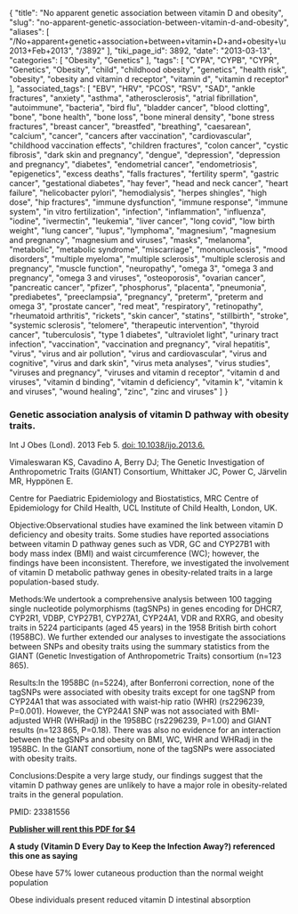 {
    "title": "No apparent genetic association between vitamin D and obesity",
    "slug": "no-apparent-genetic-association-between-vitamin-d-and-obesity",
    "aliases": [
        "/No+apparent+genetic+association+between+vitamin+D+and+obesity+\u2013+Feb+2013",
        "/3892"
    ],
    "tiki_page_id": 3892,
    "date": "2013-03-13",
    "categories": [
        "Obesity",
        "Genetics"
    ],
    "tags": [
        "CYPA",
        "CYPB",
        "CYPR",
        "Genetics",
        "Obesity",
        "child",
        "childhood obesity",
        "genetics",
        "health risk",
        "obesity",
        "obesity and vitamin d receptor",
        "vitamin d",
        "vitamin d receptor"
    ],
    "associated_tags": [
        "EBV",
        "HRV",
        "PCOS",
        "RSV",
        "SAD",
        "ankle fractures",
        "anxiety",
        "asthma",
        "atherosclerosis",
        "atrial fibrillation",
        "autoimmune",
        "bacteria",
        "bird flu",
        "bladder cancer",
        "blood clotting",
        "bone",
        "bone health",
        "bone loss",
        "bone mineral density",
        "bone stress fractures",
        "breast cancer",
        "breastfed",
        "breathing",
        "caesarean",
        "calcium",
        "cancer",
        "cancers after vaccination",
        "cardiovascular",
        "childhood vaccination effects",
        "children fractures",
        "colon cancer",
        "cystic fibrosis",
        "dark skin and pregnancy",
        "dengue",
        "depression",
        "depression and pregnancy",
        "diabetes",
        "endometrial cancer",
        "endometriosis",
        "epigenetics",
        "excess deaths",
        "falls fractures",
        "fertility sperm",
        "gastric cancer",
        "gestational diabetes",
        "hay fever",
        "head and neck cancer",
        "heart failure",
        "helicobacter pylori",
        "hemodialysis",
        "herpes shingles",
        "high dose",
        "hip fractures",
        "immune dysfunction",
        "immune response",
        "immune system",
        "in vitro fertilization",
        "infection",
        "inflammation",
        "influenza",
        "iodine",
        "ivermectin",
        "leukemia",
        "liver cancer",
        "long covid",
        "low birth weight",
        "lung cancer",
        "lupus",
        "lymphoma",
        "magnesium",
        "magnesium and pregnancy",
        "magnesium and viruses",
        "masks",
        "melanoma",
        "metabolic",
        "metabolic syndrome",
        "miscarriage",
        "mononucleosis",
        "mood disorders",
        "multiple myeloma",
        "multiple sclerosis",
        "multiple sclerosis and pregnancy",
        "muscle function",
        "neuropathy",
        "omega 3",
        "omega 3 and pregnancy",
        "omega 3 and viruses",
        "osteoporosis",
        "ovarian cancer",
        "pancreatic cancer",
        "pfizer",
        "phosphorus",
        "placenta",
        "pneumonia",
        "prediabetes",
        "preeclampsia",
        "pregnancy",
        "preterm",
        "preterm and omega 3",
        "prostate cancer",
        "red meat",
        "respiratory",
        "retinopathy",
        "rheumatoid arthritis",
        "rickets",
        "skin cancer",
        "statins",
        "stillbirth",
        "stroke",
        "systemic sclerosis",
        "telomere",
        "therapeutic intervention",
        "thyroid cancer",
        "tuberculosis",
        "type 1 diabetes",
        "ultraviolet light",
        "urinary tract infection",
        "vaccination",
        "vaccination and pregnancy",
        "viral hepatitis",
        "virus",
        "virus and air pollution",
        "virus and cardiovascular",
        "virus and cognitive",
        "virus and dark skin",
        "virus meta analyses",
        "virus studies",
        "viruses and pregnancy",
        "viruses and vitamin d receptor",
        "vitamin d and viruses",
        "vitamin d binding",
        "vitamin d deficiency",
        "vitamin k",
        "vitamin k and viruses",
        "wound healing",
        "zinc",
        "zinc and viruses"
    ]
}


### Genetic association analysis of vitamin D pathway with obesity traits.

Int J Obes (Lond). 2013 Feb 5. [doi: 10.1038/ijo.2013.6.](https://doi.org/10.1038/ijo.2013.6.) 

Vimaleswaran KS, Cavadino A, Berry DJ; The Genetic Investigation of Anthropometric Traits (GIANT) Consortium, Whittaker JC, Power C, Järvelin MR, Hyppönen E.

Centre for Paediatric Epidemiology and Biostatistics, MRC Centre of Epidemiology for Child Health, UCL Institute of Child Health, London, UK.

Objective:Observational studies have examined the link between vitamin D deficiency and obesity traits. Some studies have reported associations between vitamin D pathway genes such as VDR, GC and CYP27B1 with body mass index (BMI) and waist circumference (WC); however, the findings have been inconsistent. Therefore, we investigated the involvement of vitamin D metabolic pathway genes in obesity-related traits in a large population-based study.

Methods:We undertook a comprehensive analysis between 100 tagging single nucleotide polymorphisms (tagSNPs) in genes encoding for DHCR7, CYP2R1, VDBP, CYP27B1, CYP27A1, CYP24A1, VDR and RXRG, and obesity traits in 5224 participants (aged 45 years) in the 1958 British birth cohort (1958BC). We further extended our analyses to investigate the associations between SNPs and obesity traits using the summary statistics from the GIANT (Genetic Investigation of Anthropometric Traits) consortium (n=123 865).

Results:In the 1958BC (n=5224), after Bonferroni correction, none of the tagSNPs were associated with obesity traits except for one tagSNP from CYP24A1 that was associated with waist-hip ratio (WHR) (rs2296239, P=0.001). However, the CYP24A1 SNP was not associated with BMI-adjusted WHR (WHRadj) in the 1958BC (rs2296239, P=1.00) and GIANT results (n=123 865, P=0.18). There was also no evidence for an interaction between the tagSNPs and obesity on BMI, WC, WHR and WHRadj in the 1958BC. In the GIANT consortium, none of the tagSNPs were associated with obesity traits.

Conclusions:Despite a very large study, our findings suggest that the vitamin D pathway genes are unlikely to have a major role in obesity-related traits in the general population.

PMID:     23381556

 **[Publisher will rent this PDF for $4](http://www.nature.com/ijo/journal/v37/n10/full/ijo20136a.html)** 

 **A study (Vitamin D Every Day to Keep the Infection Away?) referenced this one as saying** 

Obese have 57% lower cutaneous production than the normal weight population 

Obese individuals present reduced vitamin D intestinal absorption